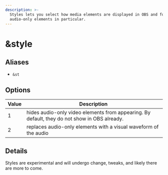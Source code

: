 ```yaml
---
description: >-
  Styles lets you select how media elements are displayed in OBS and for guests;
  audio-only elements in particular.
---
```


# \&style

## Aliases

* `&st`

## Options

| Value | Description                                                                                   |
| ----- | --------------------------------------------------------------------------------------------- |
| 1     |  hides audio-only video elements from appearing. By default, they do not show in OBS already. |
| 2     | replaces audio-only elements with a visual waveform of the audio                              |

## Details

Styles are experimental and will undergo change, tweaks, and likely there are more to come.
